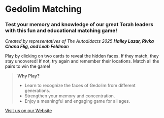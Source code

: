 <!-- Gedolim Matching Game
Hailey Lazar, Rivka Flig, Leah Feldman
3/24/2025 -->

# Gedolim Matching
### Test your memory and knowledge of our great Torah leaders with this fun and educational matching game!

*Created by representatives of The Autodidacts 2025*
***Hailey Lazar, Rivka Chana Flig, and Leah Feldman***

Play by clicking on two cards to reveal the hidden faces.
If they match, they stay uncovered!
If not, try again and remember their locations.
Match all the pairs to win the game!

>**Why Play?**
>* Learn to recognize the faces of Gedolim from different generations.
>* Strengthen your memory and concentration.
>* Enjoy a meaningful and engaging game for all ages.

<a href="https://rivkaflig.github.io/matching/" target="_blank">Visit us on our Website</a>
